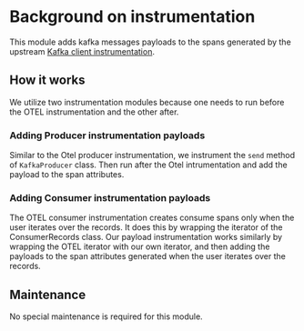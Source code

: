 # Background on instrumentation

This module adds kafka messages payloads to the spans generated by the upstream [Kafka client instrumentation](https://github.com/open-telemetry/opentelemetry-java-instrumentation/tree/main/instrumentation/kafka/kafka-clients/kafka-clients-0.11/javaagent).

## How it works

We utilize two instrumentation modules because one needs to run before the OTEL instrumentation and the other after.

### Adding Producer instrumentation payloads

Similar to the Otel producer instrumentation, we instrument the `send` method of `KafkaProducer` class.
Then run after the Otel intrumentation and add the payload to the span attributes.

### Adding Consumer instrumentation payloads

The OTEL consumer instrumentation creates consume spans only when the user iterates over the records.
It does this by wrapping the iterator of the ConsumerRecords class.
Our payload instrumentation works similarly by wrapping the OTEL iterator with our own iterator, 
and then adding the payloads to the span attributes generated when the user iterates over the records.

## Maintenance

No special maintenance is required for this module.
